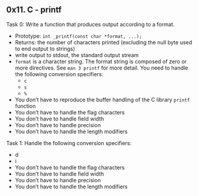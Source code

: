 ## 0x11. C - printf

Task 0:  Write a function that produces output according to a format.  
* Prototype: `int _printf(const char *format, ...);`
* Returns: the number of characters printed (excluding the null byte used to end output to strings)
* write output to stdout, the standard output stream
* `format` is a character string. The format string is composed of zero or more directives. See `man 3 printf` for more detail. You need to handle the following conversion specifiers: 
   * `c`
   * `s`
   * `%`
* You don’t have to reproduce the buffer handling of the C library `printf` function
* You don’t have to handle the flag characters
* You don’t have to handle field width
* You don’t have to handle precision
* You don’t have to handle the length modifiers

Task 1:  Handle the following conversion specifiers:  
* d
* i
* You don’t have to handle the flag characters
* You don’t have to handle field width
* You don’t have to handle precision
* You don’t have to handle the length modifiers

